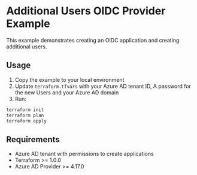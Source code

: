 # Additional Users OIDC Provider Example

This example demonstrates creating an OIDC application and creating additional users.

## Usage

1. Copy the example to your local environment
2. Update `terraform.tfvars` with your Azure AD tenant ID, A password for the new Users
   and your Azure AD domain
3. Run:
```bash
terraform init
terraform plan
terraform apply
```

## Requirements

- Azure AD tenant with permissions to create applications
- Terraform >= 1.0.0
- Azure AD Provider >= 4.17.0
